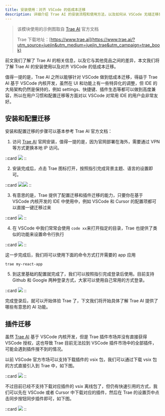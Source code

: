```yaml
---
title: 安装使用：对齐 VSCode 的低成本迁移
description: 详细介绍 Trae AI 的安装流程和使用方法，以及如何从 VSCode 无缝迁移到 Trae AI，保持用户习惯和配置。
---
```


> 该模块使用的示例图取自 [Trae AI](https://www.trae.ai/?utm_source=juejin&utm_medium=juejin_trae&utm_campaign=trae_book) 官方文档
>
> Trae 下载地址：[https://www.trae.ai](https://www.trae.ai/?utm_source=juejin&utm_medium=juejin_trae&utm_campaign=trae_book)

前文我们了解了 Trae AI 的相关信息，以及它与其他竞品之间的差异，本文我们将了解 Trae AI 的安装使用以及对齐 VSCode 的低成本迁移。

值得一提的是，Trae AI 之所以能够针对 VSCode 做到低成本迁移，得益于 Trae AI 基于 VSCode 内核开发，虽然在 UI 和功能上有一些特异化的调整，但 IDE 的大局架构仍然是保持的，例如 settings、快捷键、插件生态等都可以做到高度兼容，所以在用户习惯和配置迁移等方面对以 VSCode 对常用 IDE 的用户会非常友好。

## 安装和配置迁移

安装和配置迁移的步骤可以基本参考 Trae AI 官方文档：

1.  访问 [Trae AI](https://www.trae.ai/?utm_source=juejin&utm_medium=juejin_trae&utm_campaign=trae_book) 官网安装，值得一提的是，因为官网部署在海外，需要通过 VPN 等方式更换本地 IP 访问。

::card
![](https://p3-juejin.byteimg.com/tos-cn-i-k3u1fbpfcp/e72b676b5691428bbb0d0e66b8393d84~tplv-k3u1fbpfcp-jj-mark:0:0:0:0:q75.image#?w=2904&h=1590&s=863554&e=png&b=101217)
::

2.  安装完成后，点击 Trae 图标打开，按照指引完成背景主题、语言的设置即可。

::card
![](https://p3-juejin.byteimg.com/tos-cn-i-k3u1fbpfcp/c6f04dab047c4a7db95376dcfa0e4d13~tplv-k3u1fbpfcp-zoom-1.image)![](https://p3-juejin.byteimg.com/tos-cn-i-k3u1fbpfcp/a596887cf4f44f26beb0b61fdd8b48ee~tplv-k3u1fbpfcp-jj-mark:0:0:0:0:q75.image#?w=2880&h=1528&s=234276&e=png&b=161a1e)
::

3.  有意思的是，Trae 提供了配置迁移和插件迁移的能力，只要你在基于 VSCode 内核开发的 IDE 中使用中，例如 VSCode 和 Cursor 的配置项都可以直接一键迁移过来

::card
![](https://p3-juejin.byteimg.com/tos-cn-i-k3u1fbpfcp/8e0e835556034b1c887770f2077488a3~tplv-k3u1fbpfcp-zoom-1.image)
::

4.  在 VSCode 中我们常常会使用 `code xx`来打开指定的目录，Trae 也提供了类似的功能来设置命令行执行

::card
![](https://p3-juejin.byteimg.com/tos-cn-i-k3u1fbpfcp/b33b18bed6fc4bf5a0e852aa521ea27b~tplv-k3u1fbpfcp-jj-mark:0:0:0:0:q75.image#?w=2880&h=1528&s=137646&e=png&b=161a1e)
::

这一步完成后，我们将可以使用下面的命令方式打开需要的 app 应用

```
trae my-react-app
```

5.  到这里基础的配置就完成了，我们可以按照指引完成登录后使用。目前支持 Github 和 Google 两种登录方式，大家可以使用自己常用的方式登录。

::card
![](https://p3-juejin.byteimg.com/tos-cn-i-k3u1fbpfcp/3bef9f77ed5946f8ae3fae00a9245d69~tplv-k3u1fbpfcp-zoom-1.image)
::

完成登录后，就可以开始体验 Trae 了，下文我们将开始具体了解 Trae AI 提供了哪些有意思的 AI 功能。

## 插件迁移

虽然 [Trae AI](https://www.trae.ai/?utm_source=juejin&utm_medium=juejin_trae&utm_campaign=trae_book) 基于 VSCode 内核开发，但是 Trae 插件市场并没有直接获得 VSCode 授权，这也导致 Trae 目前无法拉到 VSCode 插件市场中的全部插件，可能会遇到插件搜不到的情况。

以前 VSCode 官方市场可以支持下载插件的 vsix 包，我们可以通过下载 vsix 包的方式直接引入到 Trae 中，如下图。

::card
![](https://p3-juejin.byteimg.com/tos-cn-i-k3u1fbpfcp/4b6e49e1f0524c9595cf6bc8cd53b95f~tplv-k3u1fbpfcp-zoom-1.image)
::

不过目前已经不支持下载对应插件的 vsix 离线包了，但仍有快速引用的方式，我们可以先在 VSCode 或者 Cursor 中下载对应的插件，然后在 Trae 的设置页中点击同步按钮同步插件即可，如下图。

::card
![](https://p3-juejin.byteimg.com/tos-cn-i-k3u1fbpfcp/2e48a63ea83840f0ad306a7ccc0d7f8f~tplv-k3u1fbpfcp-jj-mark:0:0:0:0:q75.image#?w=1504&h=892&s=122494&e=png&b=1b1e23)
::

